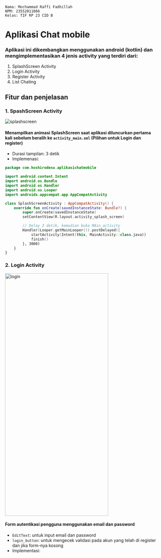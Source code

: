 
```
Nama: Mochammad Raffi Fadhillah
NPM: 23552011066
Kelas: TIF RP 23 CID B
```
# Aplikasi Chat mobile
### Aplikasi ini dikembangkan menggunakan android (kotlin) dan mengimplementasikan 4 jenis activity yang terdiri dari:
1. SplashScreen Activity
2. Login Activity
3. Register Activity
4. List Chating

## Fitur dan penjelasan
### 1. SpashScreen Activity
![splashscreen](https://github.com/user-attachments/assets/35a7f2fb-e502-4a8d-9a95-f5ebc6edc20a)

#### Menampilkan animasi SplashScreen saat aplikasi diluncurkan pertama kali sebelum beralih ke ```activity_main.xml``` (Pilihan untuk Login dan register)
- Durasi tampilan: 3 detik
- Implemenasi:
```kotlin
package com.hoshirodesu.aplikasichatmobile

import android.content.Intent
import android.os.Bundle
import android.os.Handler
import android.os.Looper
import androidx.appcompat.app.AppCompatActivity

class SplashScreenActivity : AppCompatActivity() {
    override fun onCreate(savedInstanceState: Bundle?) {
        super.onCreate(savedInstanceState)
        setContentView(R.layout.activity_splash_screen)

        // Delay 3 detik, kemudian buka MAin_activity
        Handler(Looper.getMainLooper()).postDelayed({
            startActivity(Intent(this, MainActivity::class.java))
            finish()
        }, 3000)
    }
}
```

### 2. Login Activity
<img src="https://github.com/user-attachments/assets/e5e6552b-bf65-42c6-b553-8220f2a113eb" alt="login" width="340" height="800">

#### Form autentikasi pengguna menggunakan email dan password
- ```EditText```: untuk input email dan password
- ```login_button```: untuk mengecek validasi pada akun yang telah di register dan jika form-nya kosong
- Implementasi:
